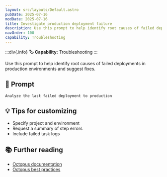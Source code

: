 ```yaml
---
layout: src/layouts/Default.astro
pubDate: 2025-07-16
modDate: 2025-07-16
title: Investigate production deployment failure
description: Use this prompt to help identify root causes of failed deployments in production environments and suggest fixes.
navOrder: 100
capability: Troubleshooting
---
```


:::div{.info}
**🏷 Capability:** Troubleshooting
:::

Use this prompt to help identify root causes of failed deployments in production environments and suggest fixes.

## 📝 Prompt

```
Analyze the last failed deployment to production
```

## 💡 Tips for customizing

- Specify project and environment
- Request a summary of step errors
- Include failed task logs

## 📚 Further reading

- [Octopus documentation](https://octopus.com/docs)
- [Octopus best practices](https://octopus.com/docs/best-practices)
